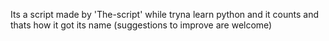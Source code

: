 Its a script made by 'The-script' while tryna learn python and it counts and thats how it got its name (suggestions to improve are welcome)
